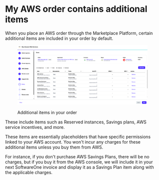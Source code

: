 # My AWS order contains additional items

When you place an AWS order through the Marketplace Platform, certain additional items are included in your order by default.&#x20;

<figure><img src="../../../.gitbook/assets/aws_items.png" alt=""><figcaption><p>Additional items in your order</p></figcaption></figure>

These include items such as Reserved instances, Savings plans, AWS service incentives, and more.&#x20;

These items are essentially placeholders that have specific permissions linked to your AWS account. You won't incur any charges for these additional items unless you buy them from AWS.&#x20;

For instance, if you don't purchase AWS Savings Plans, there will be no charges, but if you buy it from the AWS console, we will include it in your next SoftwareOne invoice and display it as a Savings Plan item along with the applicable charges.
